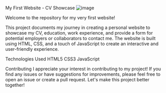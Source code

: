My First Website - CV Showcase
![image](https://github.com/Trybor/my-first-website/assets/138491596/42f2e2b0-0862-4824-b7a8-c4e2ef3fff7b)



Welcome to the repository for my very first website! 

This project documents my journey in creating a personal website to showcase my CV, education, work experience, and provide a form for potential employers or collaborators to contact me. 
The website is built using HTML, CSS, and a touch of JavaScript to create an interactive and user-friendly experience.

Technologies Used
HTML5
CSS3
JavaScript

Contributing
I appreciate your interest in contributing to my project! If you find any issues or have suggestions for improvements, please feel free to open an issue or create a pull request. 
Let's make this project better together!
